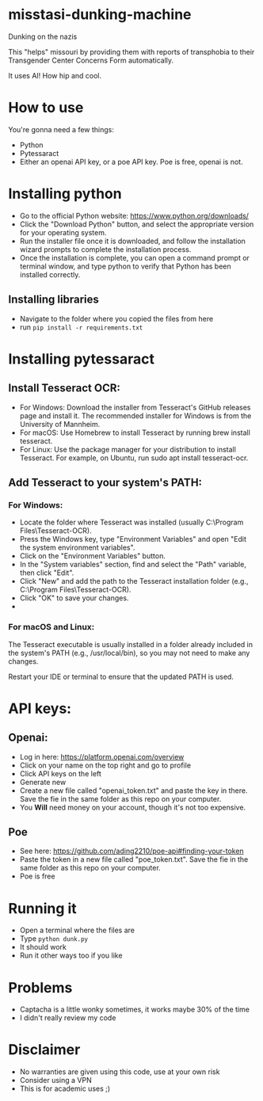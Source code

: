 # misstasi-dunking-machine
Dunking on the nazis

This "helps" missouri by providing them with reports of transphobia to their Transgender Center Concerns Form automatically.

It uses AI! How hip and cool.

# How to use
 You're gonna need a few things:
 - Python
 - Pytessaract
 - Either an openai API key, or a poe API key. Poe is free, openai is not.

# Installing python
- Go to the official Python website: https://www.python.org/downloads/
- Click the "Download Python" button, and select the appropriate version for your operating system.
- Run the installer file once it is downloaded, and follow the installation wizard prompts to complete the installation process.
- Once the installation is complete, you can open a command prompt or terminal window, and type python to verify that Python has been installed correctly.

## Installing libraries
- Navigate to the folder where you copied the files from here
- run `pip install -r requirements.txt`

# Installing pytessaract
## Install Tesseract OCR:
- For Windows: Download the installer from Tesseract's GitHub releases page and install it. The recommended installer for Windows is from the University of Mannheim.
- For macOS: Use Homebrew to install Tesseract by running brew install tesseract.
- For Linux: Use the package manager for your distribution to install Tesseract. For example, on Ubuntu, run sudo apt install tesseract-ocr.

## Add Tesseract to your system's PATH:
### For Windows:
- Locate the folder where Tesseract was installed (usually C:\Program Files\Tesseract-OCR).
- Press the Windows key, type "Environment Variables" and open "Edit the system environment variables".
- Click on the "Environment Variables" button.
- In the "System variables" section, find and select the "Path" variable, then click "Edit".
- Click "New" and add the path to the Tesseract installation folder (e.g., C:\Program Files\Tesseract-OCR).
- Click "OK" to save your changes.
- 
### For macOS and Linux: 
The Tesseract executable is usually installed in a folder already included in the system's PATH (e.g., /usr/local/bin), so you may not need to make any changes.

Restart your IDE or terminal to ensure that the updated PATH is used.

# API keys:
## Openai:
- Log in here: https://platform.openai.com/overview
- Click on your name on the top right and go to profile
- Click API keys on the left
- Generate new
- Create a new file called "openai_token.txt" and paste the key in there. Save the fie in the same folder as this repo on your computer.
- You **Will** need money on your account, though it's not too expensive.

## Poe
- See here: https://github.com/ading2210/poe-api#finding-your-token
- Paste the token in a new file called "poe_token.txt". Save the fie in the same folder as this repo on your computer.
- Poe is free

# Running it
- Open a terminal where the files are
- Type `python dunk.py`
- It should work
- Run it other ways too if you like

# Problems
- Captacha is a little wonky sometimes, it works maybe 30% of the time
- I didn't really review my code

# Disclaimer
- No warranties are given using this code, use at your own risk
- Consider using a VPN
- This is for academic uses ;)
